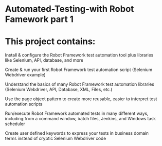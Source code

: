# Automated-Testing-with Robot Famework part 1

# This project contains:

Install & configure the Robot Framework test automation tool plus libraries like Selenium, API, database, and more

Create & run your first Robot Framework test automation script (Selenium Webdriver example)

Understand the basics of many Robot Framework test automation libraries (Selenium Webdriver, API, Database, XML, Files, etc.)

Use the page object pattern to create more reusable, easier to interpret test automation scripts

Run/execute Robot Framework automated tests in many different ways, including from a command window, batch files, Jenkins, and Windows task scheduler

Create user defined keywords to express your tests in business domain terms instead of cryptic Selenium Webdriver code




 

